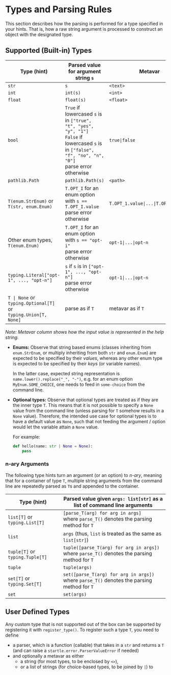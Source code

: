 # Types and Parsing Rules

This section describes how the parsing is performed for a type specified in your hints.
That is, how a raw string argument is processed to construct an object with the designated type.

## Supported (Built-in) Types

| Type (hint) | Parsed value for argument string `s` | Metavar |
| ---- | ------------- | ------- |
| `str` | `s` | `<text>` |
| `int` | `int(s)` | `<int>` |
| `float` | `float(s)` | `<float>` |
| `bool` | `True` if lowercased `s` is in `["true", "t", "yes", "y", "1"]` <br> `False` if lowercased `s` is in `["false", "f", "no", "n", "0"]` <br> parse error otherwise | `true\|false` |
| `pathlib.Path` | `pathlib.Path(s)` | `<path>` |
| `T(enum.StrEnum)` or <br> `T(str, enum.Enum)` | `T.OPT_I` for an enum option with `s == T.OPT_I.value` <br> parse error otherwise | `T.OPT_1.value\|...\|T.OPT_N.value` |
| Other enum types, `T(enum.Enum)` | `T.OPT_I` for an enum option with `s == "opt-i"` <br> parse error otherwise | `opt-1\|...\|opt-n` |
| `typing.Literal["opt-1", ..., "opt-n"]` | `s` if `s` is in `["opt-1", ..., "opt-n"]` <br> parse error otherwise | `opt-1\|...\|opt-n` |
| `T \| None` or <br> `typing.Optional[T]` or <br> `typing.Union[T, None]` | parse as if `T` | metavar as if `T` |

_Note: Metavar column shows how the input value is represented in the help string._

- **Enums:** Observe that string based enums (classes inheriting from `enum.StrEnum`, or
  multiply inheriting from both `str` and `enum.Enum`)
  are expected to be specified by their _values_, whereas any other enum type is expected
  to be specified by their _keys_ (or variable names).
  
  In the latter case, expected string representation is `name.lower().replace("_", "-")`, e.g.
  for an enum option `MyEnum.SOME_CHOICE`, one needs to feed in `some-choice` from the command line.

- **Optional types:** Observe that optional types are treated as if they are the inner type `T`.
  This means that it is not possible to specify a `None` value from the command line
  (unless parsing for `T` somehow results in a `None` value). 
  Therefore, the intended use case
  for optional types is to have a default value as `None`, such that not feeding the argument / option
  would let the variable attain a `None` value.
  
  For example:
  ```python
  def hello(name: str | None = None):
      pass
  ```


### n-ary Arguments

The following type hints turn an argument (or an option) to _n-ary_, meaning that for a container
of type `T`, multiple string arguments from the command line are repeatedly parsed as `T`s and
appended to the container.


| Type (hint) | Parsed value given `args: list[str]` as a list of command line arguments |
| ---- | ------------- | 
| `list[T]` or `typing.List[T]` | `[parse_T(arg) for arg in args]` <br> where `parse_T()` denotes the parsing method for `T` |
| `list` | `args` (thus, `list` is treated as the same as `list[str]`) |
| `tuple[T]` or `typing.Tuple[T]` | `tuple([parse_T(arg) for arg in args])` <br> where `parse_T()` denotes the parsing method for `T` |
| `tuple` | `tuple(args)` |
| `set[T]` or `typing.Set[T]` | `set([parse_T(arg) for arg in args])` <br> where `parse_T()` denotes the parsing method for `T` |
| `set` | `set(args)` |

## User Defined Types

Any custom type that is not supported out of the box can be supported by registering it with `register_type()`.
To register such a type `T`, you need to define
- a parser, which is a function (callable) that takes in a `str` and returns a `T`
  (and can raise a `startle.error.ParserValueError` if needed)
- and optionally a metavar as either
  - a string (for most types, to be enclosed by `<>`),
  - or a list of strings (for choice-based types, to be joined by `|`)
  to 
